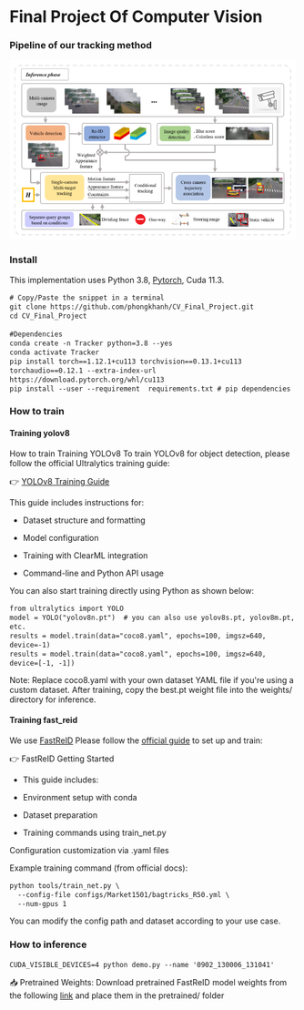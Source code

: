 # Final Project Of Computer Vision

### Pipeline of our tracking method
![image](image/overall.png)


### Install
This implementation uses Python 3.8, [Pytorch](http://pytorch.org/),  Cuda 11.3. 
```shell
# Copy/Paste the snippet in a terminal
git clone https://github.com/phongkhanh/CV_Final_Project.git
cd CV_Final_Project

#Dependencies
conda create -n Tracker python=3.8 --yes
conda activate Tracker
pip install torch==1.12.1+cu113 torchvision==0.13.1+cu113 torchaudio==0.12.1 --extra-index-url https://download.pytorch.org/whl/cu113
pip install --user --requirement  requirements.txt # pip dependencies
```

### How to train
#### Training yolov8
How to train
Training YOLOv8
To train YOLOv8 for object detection, please follow the official Ultralytics training guide:

👉 [YOLOv8 Training Guide](https://docs.ultralytics.com/modes/train/#clearml)

This guide includes instructions for:

+ Dataset structure and formatting

+ Model configuration

+ Training with ClearML integration

+ Command-line and Python API usage

You can also start training directly using Python as shown below:
```
from ultralytics import YOLO
model = YOLO("yolov8n.pt")  # you can also use yolov8s.pt, yolov8m.pt, etc.
results = model.train(data="coco8.yaml", epochs=100, imgsz=640, device=-1)
results = model.train(data="coco8.yaml", epochs=100, imgsz=640, device=[-1, -1])
```

Note: Replace coco8.yaml with your own dataset YAML file if you're using a custom dataset. After training, copy the best.pt weight file into the weights/ directory for inference.
#### Training fast_reid
We use [FastReID](https://github.com/JDAI-CV/fast-reid)
Please follow the [official guide](https://github.com/JDAI-CV/fast-reid/blob/master/GETTING_STARTED.md) to set up and train:

👉 FastReID Getting Started

+ This guide includes:

+ Environment setup with conda

+ Dataset preparation

+ Training commands using train_net.py

Configuration customization via .yaml files

Example training command (from official docs):
```
python tools/train_net.py \
  --config-file configs/Market1501/bagtricks_R50.yml \
  --num-gpus 1
```
You can modify the config path and dataset according to your use case.

### How to inference
 ```CUDA_VISIBLE_DEVICES=4 python demo.py --name '0902_130006_131041'``` <br>

📥 Pretrained Weights:
Download pretrained FastReID model weights from the following [link](https://drive.google.com/drive/folders/1wu82yKpQTQeICbkbNZxDEEnUzJacJ88o?usp=sharing) and place them in the pretrained/ folder